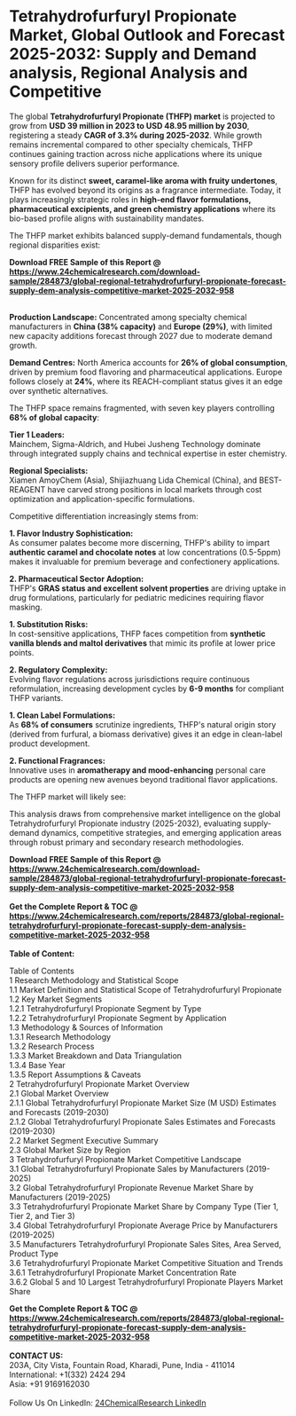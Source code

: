 <h1>Tetrahydrofurfuryl Propionate Market, Global Outlook and Forecast 2025-2032: Supply and Demand analysis, Regional Analysis and Competitive</h1><p>The global <strong>Tetrahydrofurfuryl Propionate (THFP) market</strong> is projected to grow from <strong>USD 39 million in 2023 to USD 48.95 million by 2030</strong>, registering a steady <strong>CAGR of 3.3% during 2025-2032</strong>. While growth remains incremental compared to other specialty chemicals, THFP continues gaining traction across niche applications where its unique sensory profile delivers superior performance.</p><p>Known for its distinct <strong>sweet, caramel-like aroma with fruity undertones</strong>, THFP has evolved beyond its origins as a fragrance intermediate. Today, it plays increasingly strategic roles in <strong>high-end flavor formulations, pharmaceutical excipients, and green chemistry applications</strong> where its bio-based profile aligns with sustainability mandates.</p><p>The THFP market exhibits balanced supply-demand fundamentals, though regional disparities exist:</p><div><b>Download FREE Sample of this Report @ 
            <a href="https://www.24chemicalresearch.com/download-sample/284873/global-regional-tetrahydrofurfuryl-propionate-forecast-supply-dem-analysis-competitive-market-2025-2032-958">
            https://www.24chemicalresearch.com/download-sample/284873/global-regional-tetrahydrofurfuryl-propionate-forecast-supply-dem-analysis-competitive-market-2025-2032-958</a></b></div><br><p><strong>Production Landscape:</strong> Concentrated among specialty chemical manufacturers in <strong>China (38% capacity)</strong> and <strong>Europe (29%)</strong>, with limited new capacity additions forecast through 2027 due to moderate demand growth.</p><p><strong>Demand Centres:</strong> North America accounts for <strong>26% of global consumption</strong>, driven by premium food flavoring and pharmaceutical applications. Europe follows closely at <strong>24%</strong>, where its REACH-compliant status gives it an edge over synthetic alternatives.</p><p>The THFP space remains fragmented, with seven key players controlling <strong>68% of global capacity</strong>:</p><p><strong>Tier 1 Leaders:</strong><br>
Mainchem, Sigma-Aldrich, and Hubei Jusheng Technology dominate through integrated supply chains and technical expertise in ester chemistry.</p><p><strong>Regional Specialists:</strong><br>
Xiamen AmoyChem (Asia), Shijiazhuang Lida Chemical (China), and BEST-REAGENT have carved strong positions in local markets through cost optimization and application-specific formulations.</p><p>Competitive differentiation increasingly stems from:</p><p><strong>1. Flavor Industry Sophistication:</strong><br>
As consumer palates become more discerning, THFP's ability to impart <strong>authentic caramel and chocolate notes</strong> at low concentrations (0.5-5ppm) makes it invaluable for premium beverage and confectionery applications.</p><p><strong>2. Pharmaceutical Sector Adoption:</strong><br>
THFP's <strong>GRAS status and excellent solvent properties</strong> are driving uptake in drug formulations, particularly for pediatric medicines requiring flavor masking.</p><p><strong>1. Substitution Risks:</strong><br>
In cost-sensitive applications, THFP faces competition from <strong>synthetic vanilla blends and maltol derivatives</strong> that mimic its profile at lower price points.</p><p><strong>2. Regulatory Complexity:</strong><br>
Evolving flavor regulations across jurisdictions require continuous reformulation, increasing development cycles by <strong>6-9 months</strong> for compliant THFP variants.</p><p><strong>1. Clean Label Formulations:</strong><br>
As <strong>68% of consumers</strong> scrutinize ingredients, THFP's natural origin story (derived from furfural, a biomass derivative) gives it an edge in clean-label product development.</p><p><strong>2. Functional Fragrances:</strong><br>
Innovative uses in <strong>aromatherapy and mood-enhancing</strong> personal care products are opening new avenues beyond traditional flavor applications.</p><p>The THFP market will likely see:</p><p>This analysis draws from comprehensive market intelligence on the global Tetrahydrofurfuryl Propionate industry (2025-2032), evaluating supply-demand dynamics, competitive strategies, and emerging application areas through robust primary and secondary research methodologies.</p><div><b>Download FREE Sample of this Report @ 
            <a href="https://www.24chemicalresearch.com/download-sample/284873/global-regional-tetrahydrofurfuryl-propionate-forecast-supply-dem-analysis-competitive-market-2025-2032-958">
            https://www.24chemicalresearch.com/download-sample/284873/global-regional-tetrahydrofurfuryl-propionate-forecast-supply-dem-analysis-competitive-market-2025-2032-958</a></b></div><br><div><b>Get the Complete Report & TOC @ 
            <a href="https://www.24chemicalresearch.com/reports/284873/global-regional-tetrahydrofurfuryl-propionate-forecast-supply-dem-analysis-competitive-market-2025-2032-958">
            https://www.24chemicalresearch.com/reports/284873/global-regional-tetrahydrofurfuryl-propionate-forecast-supply-dem-analysis-competitive-market-2025-2032-958</a></b></div><br>
            <b>Table of Content:</b><p>Table of Contents<br />
1 Research Methodology and Statistical Scope<br />
1.1 Market Definition and Statistical Scope of Tetrahydrofurfuryl Propionate<br />
1.2 Key Market Segments<br />
1.2.1 Tetrahydrofurfuryl Propionate Segment by Type<br />
1.2.2 Tetrahydrofurfuryl Propionate Segment by Application<br />
1.3 Methodology & Sources of Information<br />
1.3.1 Research Methodology<br />
1.3.2 Research Process<br />
1.3.3 Market Breakdown and Data Triangulation<br />
1.3.4 Base Year<br />
1.3.5 Report Assumptions & Caveats<br />
2 Tetrahydrofurfuryl Propionate Market Overview<br />
2.1 Global Market Overview<br />
2.1.1 Global Tetrahydrofurfuryl Propionate Market Size (M USD) Estimates and Forecasts (2019-2030)<br />
2.1.2 Global Tetrahydrofurfuryl Propionate Sales Estimates and Forecasts (2019-2030)<br />
2.2 Market Segment Executive Summary<br />
2.3 Global Market Size by Region<br />
3 Tetrahydrofurfuryl Propionate Market Competitive Landscape<br />
3.1 Global Tetrahydrofurfuryl Propionate Sales by Manufacturers (2019-2025)<br />
3.2 Global Tetrahydrofurfuryl Propionate Revenue Market Share by Manufacturers (2019-2025)<br />
3.3 Tetrahydrofurfuryl Propionate Market Share by Company Type (Tier 1, Tier 2, and Tier 3)<br />
3.4 Global Tetrahydrofurfuryl Propionate Average Price by Manufacturers (2019-2025)<br />
3.5 Manufacturers Tetrahydrofurfuryl Propionate Sales Sites, Area Served, Product Type<br />
3.6 Tetrahydrofurfuryl Propionate Market Competitive Situation and Trends<br />
3.6.1 Tetrahydrofurfuryl Propionate Market Concentration Rate<br />
3.6.2 Global 5 and 10 Largest Tetrahydrofurfuryl Propionate Players Market Share </p><div><b>Get the Complete Report & TOC @ 
            <a href="https://www.24chemicalresearch.com/reports/284873/global-regional-tetrahydrofurfuryl-propionate-forecast-supply-dem-analysis-competitive-market-2025-2032-958">
            https://www.24chemicalresearch.com/reports/284873/global-regional-tetrahydrofurfuryl-propionate-forecast-supply-dem-analysis-competitive-market-2025-2032-958</a></b></div><br><b>CONTACT US:</b><br>
            203A, City Vista, Fountain Road, Kharadi, Pune, India - 411014<br>
            International: +1(332) 2424 294<br>
            Asia: +91 9169162030 <br><br>
            Follow Us On LinkedIn: <a href="https://www.linkedin.com/company/24chemicalresearch/">24ChemicalResearch LinkedIn</a>
